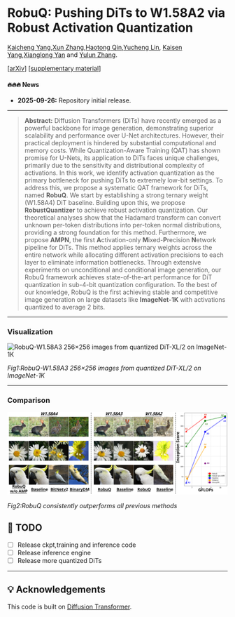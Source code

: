 # RobuQ: Pushing DiTs to W1.58A2 via Robust Activation Quantization
[Kaicheng Yang](https://github.com/KaichengYang),[Xun Zhang](xxx.com),[Haotong Qin](xxx.com),[Yucheng Lin](xxx.com), [Kaisen Yang](xxx.com),[Xianglong Yan](xxx.com) and [Yulun Zhang](https://github.com/YulunZhang).

[[arXiv](xxx.com)] [[supplementary material](xxx.com)] 

#### 🔥🔥🔥 News

- **2025-09-26:** Repository initial release.

---

> **Abstract:** Diffusion Transformers (DiTs) have recently emerged as a powerful backbone for image generation, demonstrating superior scalability and performance over U-Net architectures. However, their practical deployment is hindered by substantial computational and memory costs. While Quantization-Aware Training (QAT) has shown promise for U-Nets, its application to DiTs faces unique challenges, primarily due to the sensitivity and distributional complexity of activations. In this work, we identify activation quantization as the primary bottleneck for pushing DiTs to extremely low-bit settings. To address this, we propose a systematic QAT framework for DiTs, named **RobuQ**. We start by establishing a strong ternary weight (W1.58A4) DiT baseline. Building upon this, we propose **RobustQuantizer** to achieve robust activation quantization. Our theoretical analyses show that the Hadamard transform can convert unknown per-token distributions into per-token normal distributions, providing a strong foundation for this method. Furthermore, we propose **AMPN**, the first **A**ctivation-only **M**ixed-**P**recision **N**etwork pipeline for DiTs. This method applies ternary weights across the entire network while allocating different activation precisions to each layer to eliminate information bottlenecks. Through extensive experiments on unconditional and conditional image generation, our RobuQ framework achieves state-of-the-art performance for DiT quantization in sub-4-bit quantization configuration. To the best of our knowledge, RobuQ is the first achieving stable and competitive image generation on large datasets like **ImageNet-1K** with activations quantized to average 2 bits.
---

### Visualization



![RobuQ-W1.58A3 256×256 images from quantized DiT-XL/2 on ImageNet-1K](figs/output3.svg)

*Fig1:RobuQ-W1.58A3 256×256 images from quantized DiT-XL/2 on ImageNet-1K*

---

### Comparison


![RobuQ consistently outperforms all previous methods](figs/compare_new.svg)

*Fig2:RobuQ consistently outperforms all previous methods*

## 🔖 TODO


- [ ] Release ckpt,training and inference code
- [ ] Release inference engine
- [ ] Release more quantized DiTs

---

## 💡 Acknowledgements

This code is built on [Diffusion Transformer](https://github.com/facebookresearch/DiT).